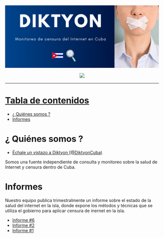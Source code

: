 ![](media/banner.png)

<div align="center">



<a href="https://x.com/DiktyonCuba?t=U3DalO5n0K7K2-_Y9naxFA&s=09">
  <img src="https://img.shields.io/twitter/follow/DiktyonCuba">
</div>

---

# Tabla de contenidos

- [¿ Quiénes somos ?](#quienes-somos)
- [Informes](#informes)

# ¿ Quiénes somos ?

<summary></summary>

- [Échale un vistazo a Diktyon (@DiktyonCuba)](https://x.com/DiktyonCuba?t=U3DalO5n0K7K2-_Y9naxFA&s=09)

Somos una fuente independiente de consulta y monitoreo sobre la salud de Internet y censura dentro de Cuba. 

# Informes

<summary></summary>
Nuestro equipo publica trimestralmente un informe sobre el estado de la salud del internet en la isla, donde expone los métodos y técnicas que se utiliza el gobierno para aplicar censura de inernet en la isla.

- [Informe #6](https://github.com/diktyoncuba/public/blob/main/Informes/Informe-6_Jul-Sept-2024.pdf)
- [Informe #2](https://github.com/diktyoncuba/public/blob/main/Informes/Informe-2_Jun-Ago-2023.pdf)
- [Informe #1](https://github.com/diktyoncuba/public/blob/main/Informes/Informe-1_Mar-May-2023.pdf)


